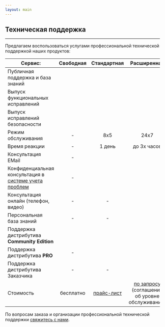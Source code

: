 ```yaml
---
layout: main
---
```

<section id="support" class="page-section">
    <div class="container px-4 px-lg-5 py-5">
        <div class="row justify-content-center">
            <div class="col">
                <h1>Техническая поддержка</h1>
                <hr class="divider" />
            </div>
        </div>
        <div class="row">
            <div class="col">
                <p>Предлагаем воспользоваться услугами профессиональной технической поддержкой наших продуктов:</p>
                <table class="table">
                    <thead>
                        <tr>
                            <th scope="col" style="width: 100%">Сервис: </th>
                            <th scope="col" style="text-align: center;">Свободная</th>
                            <th scope="col" style="text-align: center;">Стандартная</th>
                            <th scope="col" style="text-align: center;">Расширенная</th>
                        </tr>
                    </thead>
                    <tbody>
                        <tr>
                            <td scope="row">Публичная поддержка и база знаний</td>
                            <td scope="row" style="text-align: center;"><span class="checkmark-icon"></span></td>
                            <td scope="row" style="text-align: center;"><span class="checkmark-icon"></span></td>
                            <td scope="row" style="text-align: center;"><span class="checkmark-icon"></span></td>
                        </tr>
                        <tr>
                            <td scope="row">Выпуск функциональных исправлений</td>
                            <td scope="row" style="text-align: center;"><span class="checkmark-icon"></span></td>
                            <td scope="row" style="text-align: center;"><span class="checkmark-icon"></span></td>
                            <td scope="row" style="text-align: center;"><span class="checkmark-icon"></span></td>
                        </tr>
                        <tr>
                            <td scope="row">Выпуск исправлений безопасности</td>
                            <td scope="row" style="text-align: center;"><span class="checkmark-icon"></span></td>
                            <td scope="row" style="text-align: center;"><span class="checkmark-icon"></span></td>
                            <td scope="row" style="text-align: center;"><span class="checkmark-icon"></span></td>
                        </tr>
                        <tr>
                            <td scope="row">Режим обслуживания</td>
                            <td scope="row" style="text-align: center;"><span class="checkmark-icon-x">-</span></td>
                            <td scope="row" style="text-align: center;" class="color-green">8х5</td>
                            <td scope="row" style="text-align: center;" class="color-green">24х7</td>
                        </tr>
                        <tr>
                            <td scope="row">Время реакции</td>
                            <td scope="row" style="text-align: center;"><span class="checkmark-icon-x">-</span></td>
                            <td scope="row" style="text-align: center;" class="color-green">1 день</td>
                            <td scope="row" style="text-align: center;" class="color-green">до 3х часов</td>
                        </tr>
                        <tr>
                            <td scope="row">Консультация EMail</td>
                            <td scope="row" style="text-align: center;"><span class="checkmark-icon-x">-</span></td>
                            <td scope="row" style="text-align: center;"><span class="checkmark-icon"></span></td>
                            <td scope="row" style="text-align: center;"><span class="checkmark-icon"></span></td>
                        </tr>
                        <tr>
                            <td scope="row">Конфиденциальная консультация в <a href="https://support.3a-systems.ru/">системе учета проблем</a></td>
                            <td scope="row" style="text-align: center;"><span class="checkmark-icon-x">-</span></td>
                            <td scope="row" style="text-align: center;"><span class="checkmark-icon"></span></td>
                            <td scope="row" style="text-align: center;"><span class="checkmark-icon"></span></td>
                        </tr>
                        <tr>
                            <td scope="row">Консультация онлайн (телефон, видео)</td>
                            <td scope="row" style="text-align: center;"><span class="checkmark-icon-x">-</span></td>
                            <td scope="row" style="text-align: center;"><span class="checkmark-icon-x">-</span></td>
                            <td scope="row" style="text-align: center;"><span class="checkmark-icon"></span></td>
                        </tr>
                        <tr>
                            <td scope="row">Персональная база знаний</td>
                            <td scope="row" style="text-align: center;"><span class="checkmark-icon-x">-</span></td>
                            <td scope="row" style="text-align: center;"><span class="checkmark-icon-x">-</span></td>
                            <td scope="row" style="text-align: center;"><span class="checkmark-icon"></span></td>
                        </tr>
                        <tr>
                            <td scope="row">Поддержка дистрибутива <b>Community Edition</b></td>
                            <td scope="row" style="text-align: center;"><span class="checkmark-icon"></span></td>
                            <td scope="row" style="text-align: center;"><span class="checkmark-icon"></span></td>
                            <td scope="row" style="text-align: center;"><span class="checkmark-icon"></span></td>
                        </tr>
                        <tr>
                            <td scope="row">Поддержка дистрибутива <b><span class="pro-icon"></span>PRO</b></td>
                            <td scope="row" style="text-align: center;"><span class="checkmark-icon-x">-</span></td>
                            <td scope="row" style="text-align: center;"><span class="checkmark-icon"></span></td>
                            <td scope="row" style="text-align: center;"><span class="checkmark-icon"></span></td>
                        </tr>
                        <tr>
                            <td scope="row">Поддержка дистрибутива Заказчика</td>
                            <td scope="row" style="text-align: center;"><span class="checkmark-icon-x">-</span></td>
                            <td scope="row" style="text-align: center;"><span class="checkmark-icon-x">-</span></td>
                            <td scope="row" style="text-align: center;"><span class="checkmark-icon"></span></td>
                        </tr>
                        <tr>
                            <td scope="row">Стоимость</td>
                            <td scope="row" style="text-align: center;">бесплатно</td>
                            <td scope="row" style="text-align: center;"><a href="/price#support">прайс-лист</a></td>
                            <td scope="row" style="text-align: center;"><a href="/contacts">по запросу</a> (соглашение об уровне обслуживания)</td>
                        </tr>
                    </tbody>
                </table>
            </div>
        </div>
        <p>По вопросам заказа и организации профессиональной технической поддержки <a href="/contacts">свяжитесь с нами</a>.</p>
    </div>
</section>